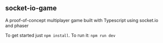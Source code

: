 ## socket-io-game ##
A proof-of-concept multiplayer game built with Typescript using socket.io and phaser 

To get started just `npm install`.
To run it: `npm run dev`
